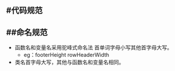 #代码规范
---
##命名规范
---
* 函数名和变量名采用驼峰式命名法 首单词字母小写其他首字母大写。
    * eg：footerHeight rowHeaderWidth
* 类名首字母大写，其他与函数名和变量名相同。

